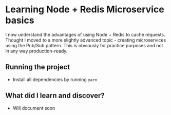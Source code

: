 # Learning Node + Redis Microservice basics

I now understand the advantages of using Node + Redis to cache requests. Thought I moved to a more slightly advanced topic - creating microservices using the Pub/Sub pattern. This is obviously for practice purposes and not in any way production-ready.

## Running the project

- Install all dependencies by running `yarn`

## What did I learn and discover?

- Will document soon